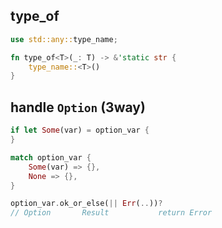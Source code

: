 ## type_of

```rs
use std::any::type_name;

fn type_of<T>(_: T) -> &'static str {
    type_name::<T>()
}
```

## handle `Option` (3way)

```rs
if let Some(var) = option_var {
}
```

```rs
match option_var {
    Some(var) => {},
    None => {},
}
```

```rs
option_var.ok_or_else(|| Err(..))?
// Option       Result           return Error
```
